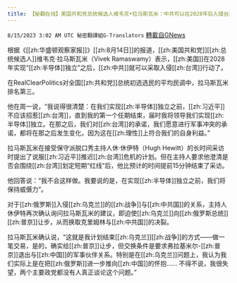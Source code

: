 ```yaml
---
title: 【秘翻在线】美国共和党总统候选人维韦克•拉马斯瓦米：中共可以在2028年后入侵台湾
---
```

`8/15/2023 3:02 AM UTC 秘密翻譯組G-Translators` [轉載自GNews](https://gnews.org/articles/1553650)

根据《[[zh:华盛顿观察家报]]》[[zh:8月14日]]的报道，[[zh:美国共和党]][[zh:总统候选人]]维韦克·拉马斯瓦米（Vivek Ramaswamy）表示，[[zh:美国]]在2028年实现“[[zh:半导体]]独立”之后，[[zh:中共]]就可以采取入侵[[zh:台湾]]行动了。

在RealClearPolitics对全国[[zh:共和党]]总统初选选民的平均民调中，拉马斯瓦米排名第三。

他在周一说，“我说得很清楚：在我们实现[[zh:半导体]]独立之前，[[zh:习近平]]不应该招惹[[zh:台湾]]，直到我的第一个任期结束，届时我将领导我们实现[[zh:半导体]]独立。在那之后，我们对[[zh:台湾]]的承诺，我们愿意进行军事冲突的承诺，都将在那之后发生变化，因为这在[[zh:理性]]上符合我们的自身利益。”

拉马斯瓦米在接受保守派脱口秀主持人休·休伊特（Hugh Hewitt）的长时间采访时提出了说服[[zh:习近平]]推迟[[zh:台湾]]危机的计划。但在主持人要求他澄清是否会围绕[[zh:台湾]]划定短期“红线”后，他比预计的时间提前15分钟结束了采访。

他回答说：“我不会这样做。我要说的是，在实现[[zh:半导体]]独立之前，我们将保持威慑力”。

对于[[zh:俄罗斯]]入侵[[zh:乌克兰]]的[[zh:战争]]与[[zh:中共国]]的关系，主持人休伊特再次确认询问拉马斯瓦米的建议，即迫使[[zh:乌克兰]]向[[zh:俄罗斯总统]][[zh:普京]]让步，从而换取克里姆林与[[zh:中共国]]的决裂。

拉马斯瓦米确认说，“这就是我计划结束[[zh:乌克兰]][[zh:战争]]的方式——做一笔交易，是的，确实给[[zh:普京]]让步，但交换条件是要求弗拉基米尔\-[[zh:普京]]退出与[[zh:中国]]的军事伙伴关系。特别是在[[zh:乌克兰]]问题上，我认为我们实际上是在把[[zh:俄罗斯]]进一步推向[[zh:中国]]的怀抱...... 不得不说，我很失望，两个主要政党都没有人真正谈论这个问题。”
